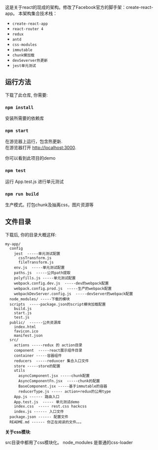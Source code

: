这是关于react的现成的架构。修改了Facebook官方的脚手架：create-react-app。
本架构集合技术栈：
  * `create-react-app`
  * `react-router 4`
  * `redux`
  * `antd`
  * `css-modules`
  * `immutable`
  * `chunk懒加载`
  * `devSeverver热更新`
  * `jest单元测试`

## 运行方法


下载了此仓库, 你需要:

### `npm install`

安装所需要的依赖库

### `npm start`

在游览器上运行，包含热更新.<br>
在游览器打开 [http://localhost:3000](http://localhost:3000).

你可以看到此项目的demo

### `npm test`

运行 App.test.js 进行单元测试

### `npm run build`

生产模式。打包chunk及抽离css，图片资源等

## 文件目录

下载后, 你的目录大概这样:

```
my-app/
  config
    jest  -----单元测试配置
      cssTransform.js
      fileTransform.js
    env.js  -----单元测试配置
    paths.js  -----公共path提取
    polyfills.js -----单元测试配置
    webpack.config.dev.js  -----dev的webpack配置
    webpack.config.prod.js  -----生产的webpack配置
    webpackDevServer.config.js  -----devServer的webpack配置
  node_modules/ -----下载的模块
  scripts  -----package.json的script模块加载配置
    build.js
    start.js
    test.js
  public/  ------公共资源库
    index.html
    favicon.ico
    manifest.json
  src/
    actions -----redux 的 action目录
    component  -----react展示组件目录
    container -----容器组件
    reducers  -----reduxcer 集合入口文件
    store -----store的配置
    utils
      asyncComponent.jsx -----chunk配置
      AsyncComponentFn.jsx  -----chunk的配置
      BaseComponent.jsx -----基于immutable的容器
      reducerType.js ----- action+redux的公用type
    App.js ------ 路由入口
    App.test.js  ----- 单元测试demo
    index.css  ----- rest.css hackcss
    index.js ------ 入口文件
  package.json ------ 配置文件
  README.md ------ 你正在阅读的文件。。。
```

**关于css模块**:

src目录中都用了css模块化。
node_modules 是普通的css-loader

```
